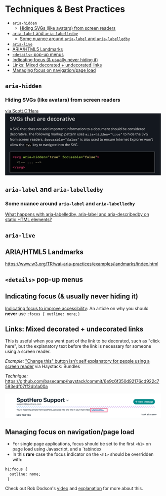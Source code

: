 # Techniques & Best Practices

- [`aria-hidden`](#aria-hidden)
  - [Hiding SVGs (like avatars) from screen readers](#Hiding-SVGs-like-avatars-from-screen-readers)
- [`aria-label` and `aria-labelledby`](#aria-label-and-aria-labelledby)
  - [Some nuance around `aria-label` and `aria-labelledby`](#Some-nuance-around-aria-label-and-aria-labelledby)
- [`aria-live`](#aria-live)
- [ARIA/HTML5 Landmarks](#ARIAHTML5-Landmarks)
- [`<details>` pop-up menus](#details-pop-up-menus)
- [Indicating focus (& usually never hiding it)](#Indicating-focus--usually-never-hiding-it)
- [Links: Mixed decorated + undecorated links](#Links-Mixed-decorated--undecorated-links)
- [Managing focus on navigation/page load](#Managing-focus-on-navigationpage-load)

## `aria-hidden`

### Hiding SVGs (like avatars) from screen readers

[via Scott O'Hara](https://www.scottohara.me/blog/2019/05/22/contextual-images-svgs-and-a11y.html)
![decorative svgs](images/decorative-svgs.png)

## `aria-label` and `aria-labelledby`

### Some nuance around `aria-label` and `aria-labelledby`

[What happens with aria-labelledby, aria-label and aria-describedby on static HTML elements?](https://www.davidmacd.com/blog/does-aria-label-override-static-text.html)

## `aria-live`

## ARIA/HTML5 Landmarks

https://www.w3.org/TR/wai-aria-practices/examples/landmarks/index.html

## `<details>` pop-up menus

## Indicating focus (& usually never hiding it)

[Indicating focus to improve accessibility](https://hiddedevries.nl/en/blog/2019-06-06-indicating-focus-to-improve-accessibility): An article on why you should **never** use `:focus { outline: none;}`

## Links: Mixed decorated + undecorated links

This is useful when you want part of the link to be decorated, such as "click here", but the explanatory text before the link is necessary for someone using a screen reader.

*Example:* ["Change this" button isn't self explanatory for people using a screen reader](https://3.basecamp.com/2914079/buckets/11898988/todos/1851452489) via Haystack: Bundles

*Technique:* https://github.com/basecamp/haystack/commit/6e9c6f350d92176cd922c7583edf07ff2db1a00a

![mixed links](images/mixed-link.png)

## Managing focus on navigation/page load

* For single page applications, focus should be set to the first `<h1>` on page load using Javascript, and a `tabindex
* In this **rare** case the focus indicator on the `<h1>` should be overridden with:
```
h1:focus {
  outline: none;
 }
```

Check out Rob Dodson's [video](https://www.youtube.com/watch?time_continue=44&v=srLRSQg6Jgg) and [explanation](https://dev.to/robdodson/managing-focus-64l) for more about this.
